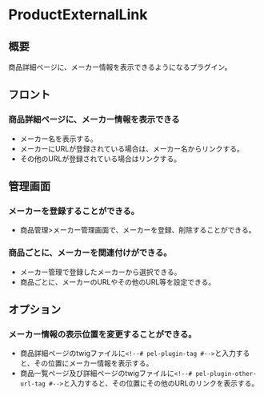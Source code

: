 # ProductExternalLink

## 概要
商品詳細ページに、メーカー情報を表示できるようになるプラグイン。

## フロント
### 商品詳細ページに、メーカー情報を表示できる
- メーカー名を表示する。
- メーカーにURLが登録されている場合は、メーカー名からリンクする。
- その他のURLが登録されている場合はリンクする。

## 管理画面
### メーカーを登録することができる。
- 商品管理>メーカー管理画面で、メーカーを登録、削除することができる。

### 商品ごとに、メーカーを関連付けができる。
- メーカー管理で登録したメーカーから選択できる。
- 商品ごとに、メーカーのURLやその他のURL等を設定できる。

## オプション
### メーカー情報の表示位置を変更することができる。
- 商品詳細ページのtwigファイルに`<!--# pel-plugin-tag #-->`と入力すると、その位置にメーカー情報を表示する。
- 商品一覧ページ及び詳細ページのtwigファイルに`<!--# pel-plugin-other-url-tag #-->`と入力すると、その位置にその他のURLのリンクを表示する。
